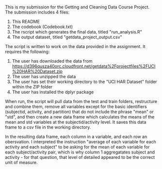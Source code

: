 This is my submission for the Getting and Cleaning Data Course Project.  The submission includes 4 files:
1. This README
2. The codebook (Codebook.txt)
3. The rscript which generates the final data, titled "run_analysis.R"
4. The output dataset, titled "getdata_project_output.csv"

The script is written to work on the data provided in the assignment.  It requires the following:
1. The user has downloaded the data from https://d396qusza40orc.cloudfront.net/getdata%2Fprojectfiles%2FUCI%20HAR%20Dataset.zip
2. The user has unzipped the data
3. The user has set their working directory to the "UCI HAR Dataset" folder within the ZIP folder
4. The user has installed the dplyr package

When run, the script will pull data from the test and train folders, restructure and combine them, remove all variables except for the basic identifiers (subjectid, activity, and partition) that do not include the phrase "mean" or "std", and then create a new data frame which calculates the means of the mean and std variables at the subjectid/activity level.  It saves this data frame to a csv file in the working directory.

In the resulting data frame, each column in a variable, and each row an obersvation.  I interpreted the instruction "average of each variable for each activity and each subject" to be asking for the mean of each variable for each subject/activity pair, which is why column 1 aggregatates subject and activity - for that question, that level of detailed appeared to be the correct unit of measure.
